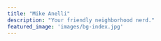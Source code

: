 ```yaml
---
title: "Mike Anelli"
description: "Your friendly neighborhood nerd."
featured_image: 'images/bg-index.jpg'
---
```

